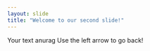 ```yaml
---
layout: slide
title: "Welcome to our second slide!"
---
```

Your text anurag
Use the left arrow to go back!
